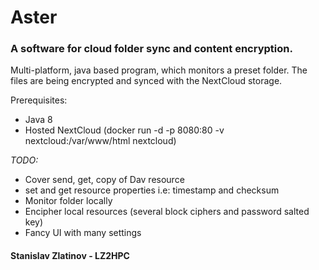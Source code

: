 # Aster
### A software for cloud folder sync and content encryption.

   Multi-platform, java based program, which monitors a preset folder.
   The files are being encrypted and synced with the NextCloud storage.

   Prerequisites:
   - Java 8
   - Hosted NextCloud (docker run -d -p 8080:80 -v nextcloud:/var/www/html nextcloud)

   _TODO:_
   - Cover send, get, copy of Dav resource
   - set and get resource properties i.e: timestamp and checksum
   - Monitor folder locally
   - Encipher local resources (several block ciphers and password salted key)
   - Fancy UI with many settings

#### Stanislav Zlatinov - LZ2HPC
